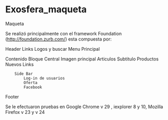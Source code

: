Exosfera_maqueta
================

Maqueta

Se realizó principalmente con el framework Foundation (http://foundation.zurb.com/) esta compuesta por:

Header
		Links 
		Logos y buscar
		Menu Principal

Contenido
		Bloque Central
			Imagen principal
			Articulos
			Subtitulo
			Productos Nuevos
			Links
			
		Side Bar
			Log-in de usuarios
			Oferta
			Facebook
			
Footer

Se le efectuaron pruebas en Google Chrome v 29 , iexplorer 8 y 10, Mozilla Firefox v 23 y v 24
